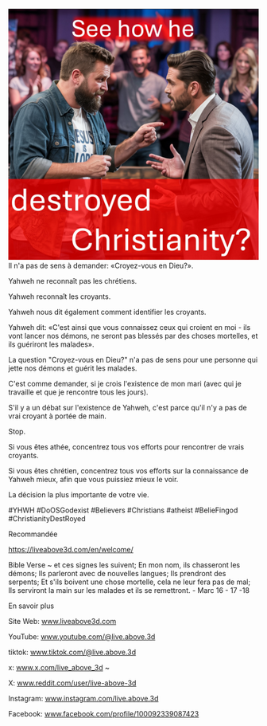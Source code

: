 ![Video cover image](../cover-square.jpeg)
Il n'a pas de sens à demander: «Croyez-vous en Dieu?».

Yahweh ne reconnaît pas les chrétiens.

Yahweh reconnaît les croyants.

Yahweh nous dit également comment identifier les croyants.

Yahweh dit: «C'est ainsi que vous connaissez ceux qui croient en moi - ils vont lancer nos démons, ne seront pas blessés par des choses mortelles, et ils guériront les malades».

La question "Croyez-vous en Dieu?" n'a pas de sens pour une personne qui jette nos démons et guérit les malades.

C'est comme demander, si je crois l'existence de mon mari (avec qui je travaille et que je rencontre tous les jours).

S'il y a un débat sur l'existence de Yahweh, c'est parce qu'il n'y a pas de vrai croyant à portée de main.

Stop.

Si vous êtes athée, concentrez tous vos efforts pour rencontrer de vrais croyants.

Si vous êtes chrétien, concentrez tous vos efforts sur la connaissance de Yahweh mieux, afin que vous puissiez mieux le voir.

La décision la plus importante de votre vie.


#YHWH #DoOSGodexist #Believers #Christians #atheist #BelieFingod #ChristianityDestRoyed


Recommandée

https://liveabove3d.com/en/welcome/


Bible Verse
~ et ces signes les suivent; En mon nom, ils chasseront les démons; Ils parleront avec de nouvelles langues; Ils prendront des serpents; Et s'ils boivent une chose mortelle, cela ne leur fera pas de mal; Ils serviront la main sur les malades et ils se remettront. - Marc 16 - 17 -18


En savoir plus

Site Web: www.liveabove3d.com

YouTube: www.youtube.com/@live.above.3d

tiktok: www.tiktok.com/@live.above.3d

x: www.x.com/live_above_3d ~

X: www.reddit.com/user/live-above-3d

Instagram: www.instagram.com/live.above.3d

Facebook: www.facebook.com/profile/100092339087423